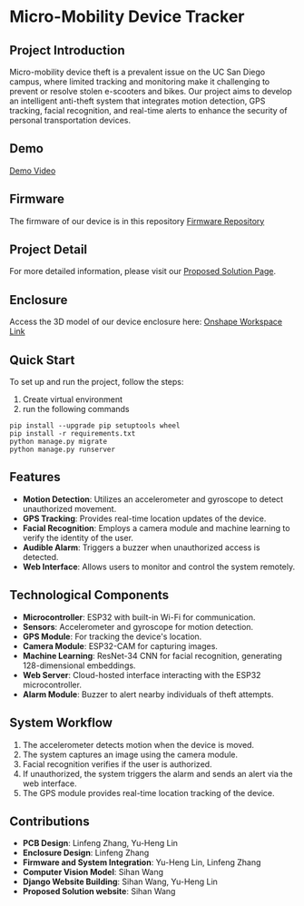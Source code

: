 # Micro-Mobility Device Tracker

## Project Introduction

Micro-mobility device theft is a prevalent issue on the UC San Diego campus, where limited tracking and monitoring make it challenging to prevent or resolve stolen e-scooters and bikes. Our project aims to develop an intelligent anti-theft system that integrates motion detection, GPS tracking, facial recognition, and real-time alerts to enhance the security of personal transportation devices.

## Demo
[Demo Video](https://youtu.be/tMmxK_fiTrU?si=Ada6vppus1BcTzrK)

## Firmware
The firmware of our device is in this repository
[Firmware Repository](https://github.com/Serenity0204/Anti-Theft-Device-Firmware)

## Project Detail
For more detailed information, please visit our [Proposed Solution Page](https://serenity0204.github.io/ece196-problem-page-website/).

## Enclosure
Access the 3D model of our device enclosure here:
[Onshape Workspace Link](https://cad.onshape.com/documents/6a18173cd1a9dbaad74988c4/w/51ca01253f3a29c57be8f8d5/e/47abb33ad29e609b7f89fbcf?renderMode=0&uiState=683bdfefe829063e4b120cb7)

## Quick Start

To set up and run the project, follow the steps:
1. Create virtual environment 
2. run the following commands
```
pip install --upgrade pip setuptools wheel
pip install -r requirements.txt
python manage.py migrate
python manage.py runserver
```

## Features

* **Motion Detection**: Utilizes an accelerometer and gyroscope to detect unauthorized movement.
* **GPS Tracking**: Provides real-time location updates of the device.
* **Facial Recognition**: Employs a camera module and machine learning to verify the identity of the user.
* **Audible Alarm**: Triggers a buzzer when unauthorized access is detected.
* **Web Interface**: Allows users to monitor and control the system remotely.

## Technological Components

* **Microcontroller**: ESP32 with built-in Wi-Fi for communication.
* **Sensors**: Accelerometer and gyroscope for motion detection.
* **GPS Module**: For tracking the device's location.
* **Camera Module**: ESP32-CAM for capturing images.
* **Machine Learning**: ResNet-34 CNN for facial recognition, generating 128-dimensional embeddings.
* **Web Server**: Cloud-hosted interface interacting with the ESP32 microcontroller.
* **Alarm Module**: Buzzer to alert nearby individuals of theft attempts.

## System Workflow

1. The accelerometer detects motion when the device is moved.
2. The system captures an image using the camera module.
3. Facial recognition verifies if the user is authorized.
4. If unauthorized, the system triggers the alarm and sends an alert via the web interface.
5. The GPS module provides real-time location tracking of the device.

## Contributions

* **PCB Design**: Linfeng Zhang, Yu-Heng Lin
* **Enclosure Design**: Linfeng Zhang
* **Firmware and System Integration**: Yu-Heng Lin, Linfeng Zhang
* **Computer Vision Model**: Sihan Wang
* **Django Website Building**: Sihan Wang, Yu-Heng Lin
* **Proposed Solution website**: Sihan Wang


